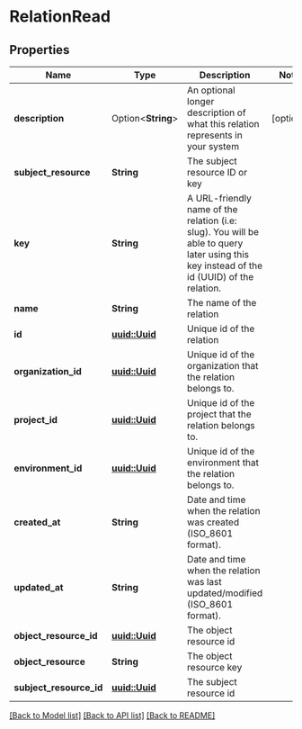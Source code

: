 # RelationRead

## Properties

Name | Type | Description | Notes
------------ | ------------- | ------------- | -------------
**description** | Option<**String**> | An optional longer description of what this relation represents in your system | [optional]
**subject_resource** | **String** | The subject resource ID or key | 
**key** | **String** | A URL-friendly name of the relation (i.e: slug). You will be able to query later using this key instead of the id (UUID) of the relation. | 
**name** | **String** | The name of the relation | 
**id** | [**uuid::Uuid**](uuid::Uuid.md) | Unique id of the relation | 
**organization_id** | [**uuid::Uuid**](uuid::Uuid.md) | Unique id of the organization that the relation belongs to. | 
**project_id** | [**uuid::Uuid**](uuid::Uuid.md) | Unique id of the project that the relation belongs to. | 
**environment_id** | [**uuid::Uuid**](uuid::Uuid.md) | Unique id of the environment that the relation belongs to. | 
**created_at** | **String** | Date and time when the relation was created (ISO_8601 format). | 
**updated_at** | **String** | Date and time when the relation was last updated/modified (ISO_8601 format). | 
**object_resource_id** | [**uuid::Uuid**](uuid::Uuid.md) | The object resource id | 
**object_resource** | **String** | The object resource key | 
**subject_resource_id** | [**uuid::Uuid**](uuid::Uuid.md) | The subject resource id | 

[[Back to Model list]](../README.md#documentation-for-models) [[Back to API list]](../README.md#documentation-for-api-endpoints) [[Back to README]](../README.md)


